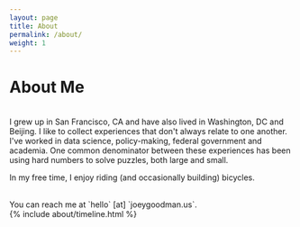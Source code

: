 ```yaml
---
layout: page
title: About
permalink: /about/
weight: 1
---
```


# **About Me**

<br>
I grew up in San Francisco, CA and have also lived in Washington, DC and Beijing. I like to collect experiences that don't always relate to one another. I've worked in data science, policy-making, federal government and academia. One common denominator between these experiences has been using hard numbers to solve puzzles, both large and small. 

In my free time, I enjoy riding (and occasionally building) bicycles. 

<br>
You can reach me at `hello` [at] `joeygoodman.us`. 

<div class="row">
{% include about/timeline.html %}
</div>
